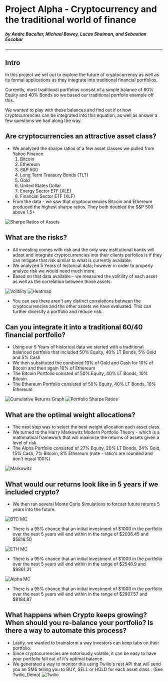 # Project Alpha - Cryptocurrency and the traditional world of finance
##### by Andre Bacellar, Michael Bowey, Lucas Shaiman, and Sebastian Escobar
---

## Intro 
In this project we set out to explore the future of cryptocurrency as well as its formal applications as they integrate into traditional financial portfolios. 

Currently, most traditional portfolios consist of a simple balance of 60% Equity and 40% Bonds so we based our traditional portfolio example off this.

We wanted to play with these balances and find out if or how cryptocurrencies can be integrated into this equation, as well as answer a few questions we had along the way.


## Are cryptocurrencies an attractive asset class?
 * We analyzed the sharpe ratios of a few asset classes we pulled from Yahoo Finance
    1. Bitcoin
    2. Ethereum
    3. S&P 500
    4. Long Term Treasury Bonds (TLT)
    5. Gold
    6. United States Dollar
    7. Energy Sector ETF (XLE)
    8. Financial Sector ETF (XLF)
 * From the data - we saw that cryptocurrencies Bitcoin and Ethereum produced the highest sharpe ratios. They both doubled the S&P 500 above 1.5+

![Sharpe Ratios of Assets](images/sharpe_ratios_of_assets.png)


## What are the risks?
* All investing comes with risk and the only way institutional banks will adopt and integrate cryptocurrencies into their clients porfolios is if they can mitigate that risk similar to what is currently available.
* We analyzed 5 Years of historical data; however in order to properly analyze risk we would need much more.
* Based on that data available - we measured the volitility of each asset as well as the correlation between those assets.

![Volitility](images/volitility_graph.png)
![Heatmap](images/heatmap.png)
* You can see there aren't any distinct correlations between the cryptocurrencies and the other assets we have evaluated. This can further diversify a portfolio and reduce risk. 


## Can you integrate it into a traditional 60/40 financial portfolio?
* Using our 5 Years of historical data we started with a traditional balanced portfolio that included 50% Equity, 40% LT Bonds, 5% Gold and 5% Cash 
* We then substituted the combined 10% of Gold and Cash for 10% of Bitcoin and then again 10% of Ethereum
* The Bitcoin Portfolio conisted of 50% Equity, 40% LT Bonds, 10% Bitcoin
* The Ethereum Portfolio consisted of 50% Equity, 40% LT Bonds, 10% Ethereum


![Cumulative Returns Graph](images/cumulative_returns_graph.png)
![Portfolio Sharpe Ratios](images/portfolio_sharpe_ratios.png)



## What are the optimal weight allocations?
* The next step was to select the best weight allocation each asset class. 
* We turned to the Harry Markowitz Modern Portfolio Theory - which is a mathmatical framework that will maximize the returns of assets given a level of risk. 
* The Alpha Portfolio consisted of 27% Equity, 20% LT Bonds, 24% Gold, 15% Cash, 7% Bitcoin, 8% Ethereum (note - ratio's are rounded and don't equal 100%)


![Markowitz](images/markowitz.png)

## What would our returns look like in 5 years if we included crypto?
* We then ran several Monte Carlo Simulations to forcast future returns 5 years into the future. 

![BTC MC](images/btc_mc.png)
* There is a 95% chance that an initial investment of $1000 in the portfolio over the next 5 years will end within in the range of $2036.45 and $5816.50

![ETH MC](images/eth_mc.png)
* There is a 95% chance that an initial investment of $1000 in the portfolio over the next 5 years will end within in the range of $2548.9 and $9861.21


![Alpha MC](images/alpha_mc.png)
* There is a 95% chance that an initial investment of $1000 in the portfolio over the next 5 years will end within in the range of $2907.57 and $8184.87



## What happens when Crypto keeps growing? When should you re-balance your portfolio? Is there a way to automate this process?

* Lastly, we wanted to brainstorm a way investors can keep tabs on their portfolio. 
* Since cryptocurrencies are notoriously volatile, it can be easy to have your portfolio fall out of it's optimal balance. 
* We generated a way to monitor this using Twilio's rest API that will send you an SMS telling you to BUY, SELL or HOLD for each asset class . (See Twilio_Demo)
![Twilio](images/twilio.png)
